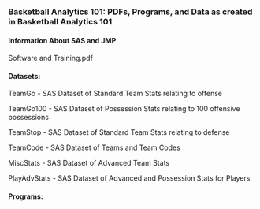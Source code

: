 ### Basketball Analytics 101: PDFs, Programs, and Data as created in Basketball Analytics 101

#### Information About SAS and JMP

Software and Training.pdf

#### Datasets:

TeamGo - SAS Dataset of Standard Team Stats relating to offense

TeamGo100 - SAS Dataset of Possession Stats relating to 100 offensive possessions

TeamStop - SAS Dataset of Standard Team Stats relating to defense

TeamCode - SAS Dataset of Teams and Team Codes

MiscStats - SAS Dataset of Advanced Team Stats

PlayAdvStats - SAS Dataset of Advanced and Possession Stats for Players

#### Programs:
